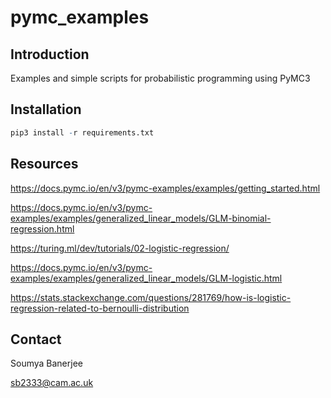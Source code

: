 # pymc_examples

## Introduction

Examples and simple scripts for probabilistic programming using PyMC3


## Installation

```r
pip3 install -r requirements.txt
```

## Resources

https://docs.pymc.io/en/v3/pymc-examples/examples/getting_started.html

https://docs.pymc.io/en/v3/pymc-examples/examples/generalized_linear_models/GLM-binomial-regression.html

https://turing.ml/dev/tutorials/02-logistic-regression/

https://docs.pymc.io/en/v3/pymc-examples/examples/generalized_linear_models/GLM-logistic.html

https://stats.stackexchange.com/questions/281769/how-is-logistic-regression-related-to-bernoulli-distribution

## Contact

Soumya Banerjee

sb2333@cam.ac.uk

